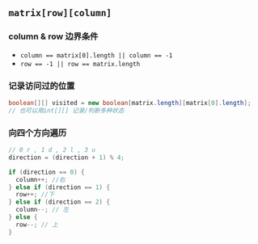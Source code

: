 ## `matrix[row][column]` 

### column & row 边界条件

- `column == matrix[0].length || column == -1`
- `row == -1 || row == matrix.length`



### 记录访问过的位置

```java
boolean[][] visited = new boolean[matrix.length][matrix[0].length];
// 也可以用int[][] 记录/判断多种状态
```



### 向四个方向遍历

```java
// 0 r , 1 d , 2 l , 3 u
direction = (direction + 1) % 4;

if (direction == 0) {
  column++; //右
} else if (direction == 1) {
  row++; //下
} else if (direction == 2) {
  column--; // 左
} else {
  row--; // 上
}
```

